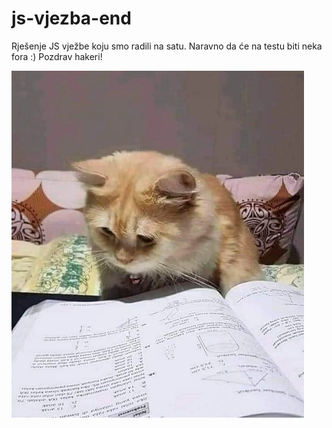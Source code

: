 # js-vjezba-end
Rješenje JS vježbe koju smo radili na satu. Naravno da će na testu biti neka fora :) Pozdrav hakeri!

<img src="https://github.com/mariosever/js-vjezba-end/blob/main/me-looking-for-when-i-asked.jpg" alt="Alt text" title="Optional title" width="468px">

